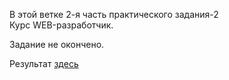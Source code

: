 В этой ветке 2-я часть практического задания-2 <br>
Курс WEB-разработчик.<br>

Задание не окончено.<br>

Результат [здесь](http://127.0.0.1:5500/index.html)  
